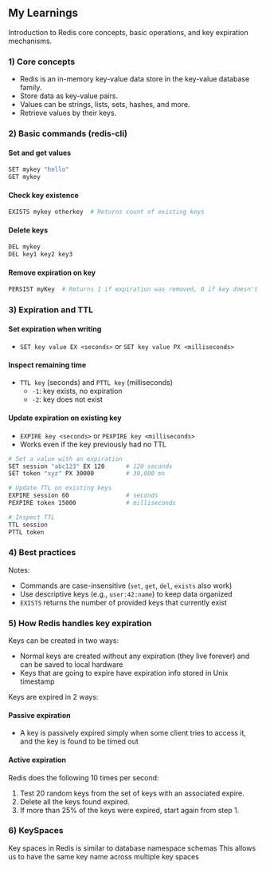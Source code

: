 ## My Learnings

Introduction to Redis core concepts, basic operations, and key expiration mechanisms.

### 1) Core concepts
- Redis is an in-memory key-value data store in the key-value database family.
- Store data as key-value pairs.
- Values can be strings, lists, sets, hashes, and more.
- Retrieve values by their keys.

### 2) Basic commands (redis-cli)

#### Set and get values
```bash
SET mykey "hello"
GET mykey
```

#### Check key existence
```bash
EXISTS mykey otherkey  # Returns count of existing keys
```

#### Delete keys
```bash
DEL mykey
DEL key1 key2 key3
```

#### Remove expiration on key
```bash
PERSIST myKey  # Returns 1 if expiration was removed, 0 if key doesn't exist or had no TTL
```

### 3) Expiration and TTL

#### Set expiration when writing
- `SET key value EX <seconds>` or `SET key value PX <milliseconds>`

#### Inspect remaining time
- `TTL key` (seconds) and `PTTL key` (milliseconds)
  - `-1`: key exists, no expiration
  - `-2`: key does not exist

#### Update expiration on existing key
- `EXPIRE key <seconds>` or `PEXPIRE key <milliseconds>`
- Works even if the key previously had no TTL

```bash
# Set a value with an expiration
SET session "abc123" EX 120      # 120 seconds
SET token "xyz" PX 30000         # 30,000 ms

# Update TTL on existing keys
EXPIRE session 60                # seconds
PEXPIRE token 15000              # milliseconds

# Inspect TTL
TTL session
PTTL token
```

### 4) Best practices

Notes:
- Commands are case-insensitive (`set`, `get`, `del`, `exists` also work)
- Use descriptive keys (e.g., `user:42:name`) to keep data organized
- `EXISTS` returns the number of provided keys that currently exist

### 5) How Redis handles key expiration

Keys can be created in two ways:
- Normal keys are created without any expiration (they live forever) and can be saved to local hardware
- Keys that are going to expire have expiration info stored in Unix timestamp

Keys are expired in 2 ways:

#### Passive expiration
- A key is passively expired simply when some client tries to access it, and the key is found to be timed out

#### Active expiration
Redis does the following 10 times per second:
1. Test 20 random keys from the set of keys with an associated expire.
2. Delete all the keys found expired.
3. If more than 25% of the keys were expired, start again from step 1.


### 6) KeySpaces
Key spaces in Redis is similar to database namespace schemas
This allows us to have the same key name across multiple key spaces